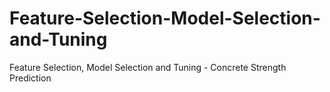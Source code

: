 # Feature-Selection-Model-Selection-and-Tuning
Feature Selection, Model Selection and Tuning - Concrete Strength Prediction
